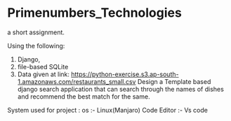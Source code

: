 # Primenumbers_Technologies
a short assignment.

Using the following:

1. Django, 
2. file-based SQLite 
3. Data given at link:  https://python-exercise.s3.ap-south-1.amazonaws.com/restaurants_small.csv
Design a Template based django search application that can search through the names of dishes and recommend the best match for the same.


System used for project :
 os :- Linux(Manjaro)
 Code Editor :- Vs code
